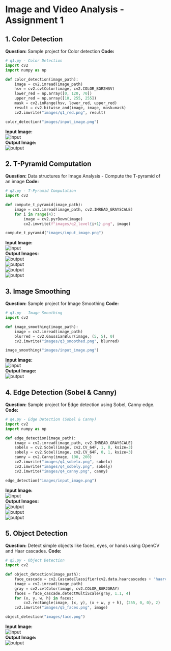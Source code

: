 # **Image and Video Analysis - Assignment 1**

## 1. Color Detection
**Question:** Sample project for Color detection
**Code:**
```python
# q1.py - Color Detection
import cv2
import numpy as np

def color_detection(image_path):
    image = cv2.imread(image_path)
    hsv = cv2.cvtColor(image, cv2.COLOR_BGR2HSV)
    lower_red = np.array([0, 120, 70])
    upper_red = np.array([10, 255, 255])
    mask = cv2.inRange(hsv, lower_red, upper_red)
    result = cv2.bitwise_and(image, image, mask=mask)
    cv2.imwrite("images/q1_red.png", result)

color_detection("images/input_image.png")
```
**Input Image:**  
![input](images/input_image.png)  
**Output Image:**  
![output](images/q1_red.png)

## 2. T-Pyramid Computation
**Question:** Data structures for Image Analysis - Compute the T-pyramid of an image
**Code:**
```python
# q2.py - T-Pyramid Computation
import cv2

def compute_t_pyramid(image_path):
    image = cv2.imread(image_path, cv2.IMREAD_GRAYSCALE)
    for i in range(4):
        image = cv2.pyrDown(image)
        cv2.imwrite(f"images/q2_level{i+1}.png", image)

compute_t_pyramid("images/input_image.png")
```
**Input Image:**  
![input](images/input_image.png)  
**Output Images:**  
![output](images/q2_level1.png)  
![output](images/q2_level2.png)  
![output](images/q2_level3.png)  
![output](images/q2_level4.png)

## 3. Image Smoothing
**Question:** Sample project for Image Smoothing
**Code:**
```python
# q3.py - Image Smoothing
import cv2

def image_smoothing(image_path):
    image = cv2.imread(image_path)
    blurred = cv2.GaussianBlur(image, (5, 5), 0)
    cv2.imwrite("images/q3_smoothed.png", blurred)

image_smoothing("images/input_image.png")
```
**Input Image:**  
![input](images/input_image.png)  
**Output Image:**  
![output](images/q3_smoothed.png)

## 4. Edge Detection (Sobel & Canny)
**Question:** Sample project for Edge detection using Sobel, Canny edge.
**Code:**
```python
# q4.py - Edge Detection (Sobel & Canny)
import cv2
import numpy as np

def edge_detection(image_path):
    image = cv2.imread(image_path, cv2.IMREAD_GRAYSCALE)
    sobelx = cv2.Sobel(image, cv2.CV_64F, 1, 0, ksize=3)
    sobely = cv2.Sobel(image, cv2.CV_64F, 0, 1, ksize=3)
    canny = cv2.Canny(image, 100, 200)
    cv2.imwrite("images/q4_sobelx.png", sobelx)
    cv2.imwrite("images/q4_sobely.png", sobely)
    cv2.imwrite("images/q4_canny.png", canny)

edge_detection("images/input_image.png")
```
**Input Image:**  
![input](images/input_image.png)  
**Output Images:**  
![output](images/q4_sobelx.png)  
![output](images/q4_sobely.png)  
![output](images/q4_canny.png)

## 5. Object Detection
**Question:** Detect simple objects like faces, eyes, or hands using OpenCV and Haar cascades.
**Code:**
```python
# q5.py - Object Detection
import cv2

def object_detection(image_path):
    face_cascade = cv2.CascadeClassifier(cv2.data.haarcascades + 'haarcascade_frontalface_default.xml')
    image = cv2.imread(image_path)
    gray = cv2.cvtColor(image, cv2.COLOR_BGR2GRAY)
    faces = face_cascade.detectMultiScale(gray, 1.1, 4)
    for (x, y, w, h) in faces:
        cv2.rectangle(image, (x, y), (x + w, y + h), (255, 0, 0), 2)
    cv2.imwrite("images/q5_faces.png", image)

object_detection("images/face.png")
```
**Input Image:**  
![input](images/face.png)  
**Output Image:**  
![output](images/q5_faces.png)
